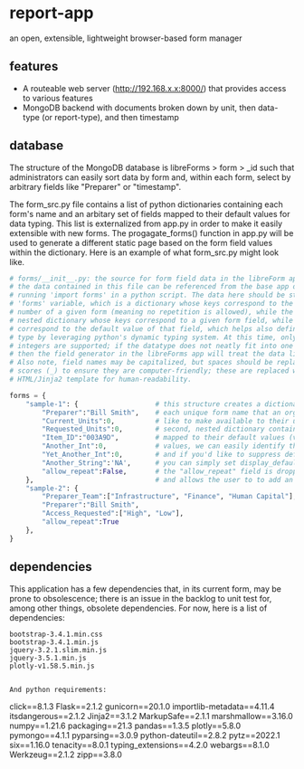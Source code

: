 # report-app
an open, extensible, lightweight browser-based form manager

## features

- A routeable web server (http://192.168.x.x:8000/) that provides access to various features
- MongoDB backend with documents broken down by unit, then data-type (or report-type), and then timestamp

## database
The structure of the MongoDB database is libreForms > form > _id such that administrators can easily sort data by form and, within each form, select by arbitrary fields like "Preparer" or "timestamp". 


The form_src.py file contains a list of python dictionaries containing each form's name and an arbitary set of fields mapped to their default values for data typing. This list is externalized from app.py in order to make it easily extensible with new forms. The progagate_forms() function in app.py will be used to generate a different static page based on the form field values within the dictionary. Here is an example of what form_src.py might look like.

```python
# forms/__init__.py: the source for form field data in the libreForm application.
# the data contained in this file can be referenced from the base app directory by
# running 'import forms' in a python script. The data here should be stored in the
# 'forms' variable, which is a dictionary whose keys correspond to the name and/or
# number of a given form (meaning no repetition is allowed), while the values is a
# nested dictionary whose keys correspond to a given form field, while the values
# correspond to the default value of that field, which helps also define the data
# type by leveraging python's dynamic typing system. At this time, only strings and
# integers are supported; if the datatype does not neatly fit into one of these types,
# then the field generator in the libreForms app will treat the data like a string.
# Also note, field names may be capitalized, but spaces should be replaced by under
# scores (_) to ensure they are computer-friendly; these are replaced with spaces in
# HTML/Jinja2 template for human-readability.

forms = {
    "sample-1": {                   # this structure creates a dictionary of keys corresponding to
        "Preparer":"Bill Smith",    # each unique form name that an organization's sys admin would
        "Current_Units":0,          # like to make available to their users, while the value is a
        "Requested_Units":0,        # second, nested dictionary containing the field names (keys)
        "Item_ID":"003A9D",         # mapped to their default values (values); by setting default
        "Another_Int":0,            # values, we can easily identify the data type of the field;
        "Yet_Another_Int":0,        # and if you'd like to suppress default values on the web page
        "Another_String":'NA',      # you can simply set display_default_values=False in app.py.
        "allow_repeat":False,       # the "allow_repeat" field is dropped before being returned,
    },                              # and allows the user to to add an arbitrary number of add'l 'rows' of data
    "sample-2": {
        "Preparer_Team":["Infrastructure", "Finance", "Human Capital"],
        "Preparer":"Bill Smith",
        "Access_Requested":["High", "Low"],
        "allow_repeat":True
    },
}
```

## dependencies

This application has a few dependencies that, in its current form, may be prone to obsolescence; there is an issue in the backlog to unit test for, among other things, obsolete dependencies. For now, here is a list of dependencies:

```
bootstrap-3.4.1.min.css
bootstrap-3.4.1.min.js
jquery-3.2.1.slim.min.js
jquery-3.5.1.min.js
plotly-v1.58.5.min.js

```
```

And python requirements:
```
click==8.1.3
Flask==2.1.2
gunicorn==20.1.0
importlib-metadata==4.11.4
itsdangerous==2.1.2
Jinja2==3.1.2
MarkupSafe==2.1.1
marshmallow==3.16.0
numpy==1.21.6
packaging==21.3
pandas==1.3.5
plotly==5.8.0
pymongo==4.1.1
pyparsing==3.0.9
python-dateutil==2.8.2
pytz==2022.1
six==1.16.0
tenacity==8.0.1
typing_extensions==4.2.0
webargs==8.1.0
Werkzeug==2.1.2
zipp==3.8.0
```
